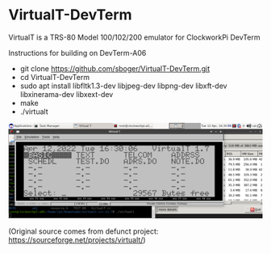 # VirtualT-DevTerm
VirtualT is a TRS-80 Model 100/102/200 emulator for ClockworkPi DevTerm

Instructions for building on DevTerm-A06

* git clone https://github.com/sboger/VirtualT-DevTerm.git
* cd VirtualT-DevTerm 
* sudo apt install libfltk1.3-dev libjpeg-dev libpng-dev libxft-dev libxinerama-dev libxext-dev
* make
* ./virtualt

![Screenshot](/doc/Screenshot_2022-04-12_16-30-12.png)

(Original source comes from defunct project: https://sourceforge.net/projects/virtualt/)

